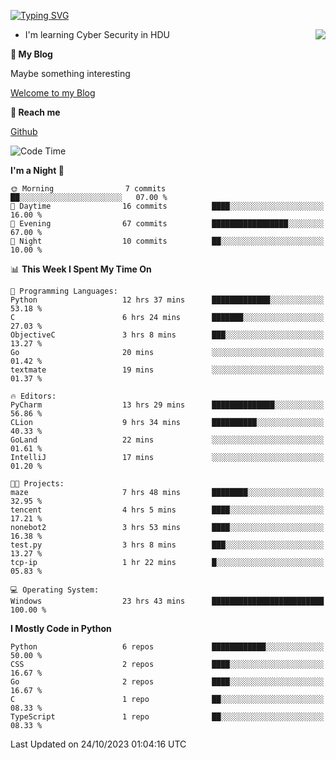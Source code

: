[![Typing SVG](https://readme-typing-svg.herokuapp.com?font=Fira+Code&pause=1000&random=false&width=450&height=60&lines=Hello+%F0%9F%91%8B%F0%9F%8F%BB;I'm+JBNRZ)](https://git.io/typing-svg)

<a href="#">
  <img align="right" src="https://github-readme-stats.vercel.app/api?username=JBNRZ&show_icons=true&bg_color=15,f2f7fd,E0EAFC" />
</a>

- I'm learning Cyber Security in HDU

 **🌱 My Blog**

Maybe something interesting

[Welcome to my Blog](https://jbnrz.com.cn/)

 **💬 Reach me** 

[Github](https://github.com/JBNRZ)


<!--START_SECTION:waka-->
![Code Time](http://img.shields.io/badge/Code%20Time-39%20hrs%2059%20mins-blue)

**I'm a Night 🦉** 

```text
🌞 Morning                7 commits           ██░░░░░░░░░░░░░░░░░░░░░░░   07.00 % 
🌆 Daytime                16 commits          ████░░░░░░░░░░░░░░░░░░░░░   16.00 % 
🌃 Evening                67 commits          █████████████████░░░░░░░░   67.00 % 
🌙 Night                  10 commits          ██░░░░░░░░░░░░░░░░░░░░░░░   10.00 % 
```


📊 **This Week I Spent My Time On** 

```text
💬 Programming Languages: 
Python                   12 hrs 37 mins      █████████████░░░░░░░░░░░░   53.18 % 
C                        6 hrs 24 mins       ███████░░░░░░░░░░░░░░░░░░   27.03 % 
ObjectiveC               3 hrs 8 mins        ███░░░░░░░░░░░░░░░░░░░░░░   13.27 % 
Go                       20 mins             ░░░░░░░░░░░░░░░░░░░░░░░░░   01.42 % 
textmate                 19 mins             ░░░░░░░░░░░░░░░░░░░░░░░░░   01.37 % 

🔥 Editors: 
PyCharm                  13 hrs 29 mins      ██████████████░░░░░░░░░░░   56.86 % 
CLion                    9 hrs 34 mins       ██████████░░░░░░░░░░░░░░░   40.33 % 
GoLand                   22 mins             ░░░░░░░░░░░░░░░░░░░░░░░░░   01.61 % 
IntelliJ                 17 mins             ░░░░░░░░░░░░░░░░░░░░░░░░░   01.20 % 

🐱‍💻 Projects: 
maze                     7 hrs 48 mins       ████████░░░░░░░░░░░░░░░░░   32.95 % 
tencent                  4 hrs 5 mins        ████░░░░░░░░░░░░░░░░░░░░░   17.21 % 
nonebot2                 3 hrs 53 mins       ████░░░░░░░░░░░░░░░░░░░░░   16.38 % 
test.py                  3 hrs 8 mins        ███░░░░░░░░░░░░░░░░░░░░░░   13.27 % 
tcp-ip                   1 hr 22 mins        █░░░░░░░░░░░░░░░░░░░░░░░░   05.83 % 

💻 Operating System: 
Windows                  23 hrs 43 mins      █████████████████████████   100.00 % 
```

**I Mostly Code in Python** 

```text
Python                   6 repos             ████████████░░░░░░░░░░░░░   50.00 % 
CSS                      2 repos             ████░░░░░░░░░░░░░░░░░░░░░   16.67 % 
Go                       2 repos             ████░░░░░░░░░░░░░░░░░░░░░   16.67 % 
C                        1 repo              ██░░░░░░░░░░░░░░░░░░░░░░░   08.33 % 
TypeScript               1 repo              ██░░░░░░░░░░░░░░░░░░░░░░░   08.33 % 
```




 Last Updated on 24/10/2023 01:04:16 UTC
<!--END_SECTION:waka-->
